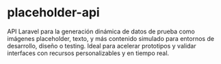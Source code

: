 # placeholder-api
 API Laravel para la generación dinámica de datos de prueba como imágenes placeholder, texto, y más contenido simulado para entornos de desarrollo, diseño o testing. Ideal para acelerar prototipos y validar interfaces con recursos personalizables y en tiempo real.
